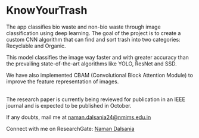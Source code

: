 # KnowYourTrash

The app classifies bio waste and non-bio waste through image classification using deep learning. The goal of the project is to create a custom CNN algorithm that can find and sort trash into two categories: Recyclable and Organic.

This model classifies the image way faster and with greater accuracy than the prevailing state-of-the-art algorithms like YOLO, ResNet and SSD.

We have also implemented CBAM (Convolutional Block Attention Module) to improve the feature representation of images.

&nbsp;<br>
The research paper is currently being reviewed for publication in an IEEE journal and is expected to be published in October.

If any doubts, mail me at naman.dalsania24@nmims.edu.in

Connect with me on ResearchGate: [Naman Dalsania](https://www.researchgate.net/profile/Naman-Dalsania)

